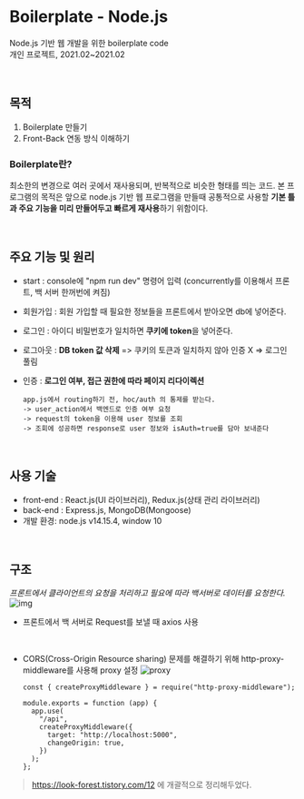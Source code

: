 # Boilerplate - Node.js
Node.js 기반 웹 개발을 위한 boilerplate code   
개인 프로젝트, 2021.02~2021.02

</br>



## 목적
1. Boilerplate 만들기  
2. Front-Back 연동 방식 이해하기

### Boilerplate란?
최소한의 변경으로 여러 곳에서 재사용되며, 반복적으로 비슷한 형태를 띄는 코드.
본 프로그램의 목적은 앞으로 node.js 기반 웹 프로그램을 만들때 공통적으로 사용할 **기본 틀과 주요 기능을 미리 만들어두고 빠르게 재사용**하기 위함이다.

</br>

## 주요 기능 및 원리
- start : console에 "npm run dev" 명령어 입력 (concurrently를 이용해서 프론트, 백 서버 한꺼번에 켜짐)

- 회원가입 : 회원 가입할 때 필요한 정보들을 프론트에서 받아오면 db에 넣어준다.
  
- 로그인 : 아이디 비밀번호가 일치하면 **쿠키에 token**을 넣어준다.

- 로그아웃 : **DB token 값 삭제** => 쿠키의 토큰과 일치하지 않아 인증 X => 로그인 풀림

- 인증 : **로그인 여부, 접근 권한에 따라 페이지 리다이렉션**
  ```
  app.js에서 routing하기 전, hoc/auth 의 통제를 받는다. 
  -> user_action에서 백엔드로 인증 여부 요청 
  -> request의 token을 이용해 user 정보를 조회
  -> 조회에 성공하면 response로 user 정보와 isAuth=true를 담아 보내준다
  ```

</br>

## 사용 기술
- front-end : React.js(UI 라이브러리), Redux.js(상태 관리 라이브러리)
- back-end : Express.js, MongoDB(Mongoose)
- 개발 환경: node.js v14.15.4, window 10

</br>


## 구조
*프론트에서 클라이언트의 요청을 처리하고 필요에 따라 백서버로 데이터를 요청한다.*
![img](https://user-images.githubusercontent.com/55947154/106376266-02248b80-63d7-11eb-94b2-3598979477b2.png)

- 프론트에서 백 서버로 Request를 보낼 때 axios 사용   

</br>

- CORS(Cross-Origin Resource sharing) 문제를 해결하기 위해 http-proxy-middleware를 사용해 proxy 설정
    ![proxy](https://user-images.githubusercontent.com/55947154/106376305-66dfe600-63d7-11eb-8343-39cde1c05cae.png)
    
    ```
    const { createProxyMiddleware } = require("http-proxy-middleware");

    module.exports = function (app) {
      app.use(
        "/api",
        createProxyMiddleware({
          target: "http://localhost:5000",
          changeOrigin: true,
        })
      );
    };
    ```

> https://look-forest.tistory.com/12 에 개괄적으로 정리해두었다.
</br>

